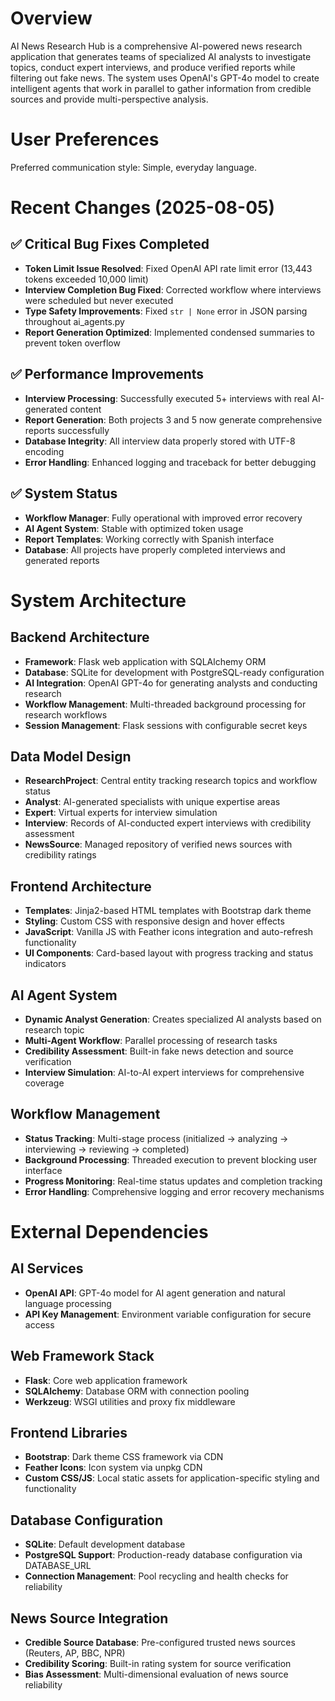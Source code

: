 # Overview

AI News Research Hub is a comprehensive AI-powered news research application that generates teams of specialized AI analysts to investigate topics, conduct expert interviews, and produce verified reports while filtering out fake news. The system uses OpenAI's GPT-4o model to create intelligent agents that work in parallel to gather information from credible sources and provide multi-perspective analysis.

# User Preferences

Preferred communication style: Simple, everyday language.

# Recent Changes (2025-08-05)

## ✅ Critical Bug Fixes Completed
- **Token Limit Issue Resolved**: Fixed OpenAI API rate limit error (13,443 tokens exceeded 10,000 limit)
- **Interview Completion Bug Fixed**: Corrected workflow where interviews were scheduled but never executed
- **Type Safety Improvements**: Fixed `str | None` error in JSON parsing throughout ai_agents.py
- **Report Generation Optimized**: Implemented condensed summaries to prevent token overflow

## ✅ Performance Improvements
- **Interview Processing**: Successfully executed 5+ interviews with real AI-generated content
- **Report Generation**: Both projects 3 and 5 now generate comprehensive reports successfully
- **Database Integrity**: All interview data properly stored with UTF-8 encoding
- **Error Handling**: Enhanced logging and traceback for better debugging

## ✅ System Status
- **Workflow Manager**: Fully operational with improved error recovery
- **AI Agent System**: Stable with optimized token usage
- **Report Templates**: Working correctly with Spanish interface
- **Database**: All projects have properly completed interviews and generated reports

# System Architecture

## Backend Architecture
- **Framework**: Flask web application with SQLAlchemy ORM
- **Database**: SQLite for development with PostgreSQL-ready configuration
- **AI Integration**: OpenAI GPT-4o for generating analysts and conducting research
- **Workflow Management**: Multi-threaded background processing for research workflows
- **Session Management**: Flask sessions with configurable secret keys

## Data Model Design
- **ResearchProject**: Central entity tracking research topics and workflow status
- **Analyst**: AI-generated specialists with unique expertise areas
- **Expert**: Virtual experts for interview simulation
- **Interview**: Records of AI-conducted expert interviews with credibility assessment
- **NewsSource**: Managed repository of verified news sources with credibility ratings

## Frontend Architecture
- **Templates**: Jinja2-based HTML templates with Bootstrap dark theme
- **Styling**: Custom CSS with responsive design and hover effects
- **JavaScript**: Vanilla JS with Feather icons integration and auto-refresh functionality
- **UI Components**: Card-based layout with progress tracking and status indicators

## AI Agent System
- **Dynamic Analyst Generation**: Creates specialized AI analysts based on research topic
- **Multi-Agent Workflow**: Parallel processing of research tasks
- **Credibility Assessment**: Built-in fake news detection and source verification
- **Interview Simulation**: AI-to-AI expert interviews for comprehensive coverage

## Workflow Management
- **Status Tracking**: Multi-stage process (initialized → analyzing → interviewing → reviewing → completed)
- **Background Processing**: Threaded execution to prevent blocking user interface
- **Progress Monitoring**: Real-time status updates and completion tracking
- **Error Handling**: Comprehensive logging and error recovery mechanisms

# External Dependencies

## AI Services
- **OpenAI API**: GPT-4o model for AI agent generation and natural language processing
- **API Key Management**: Environment variable configuration for secure access

## Web Framework Stack
- **Flask**: Core web application framework
- **SQLAlchemy**: Database ORM with connection pooling
- **Werkzeug**: WSGI utilities and proxy fix middleware

## Frontend Libraries
- **Bootstrap**: Dark theme CSS framework via CDN
- **Feather Icons**: Icon system via unpkg CDN
- **Custom CSS/JS**: Local static assets for application-specific styling and functionality

## Database Configuration
- **SQLite**: Default development database
- **PostgreSQL Support**: Production-ready database configuration via DATABASE_URL
- **Connection Management**: Pool recycling and health checks for reliability

## News Source Integration
- **Credible Source Database**: Pre-configured trusted news sources (Reuters, AP, BBC, NPR)
- **Credibility Scoring**: Built-in rating system for source verification
- **Bias Assessment**: Multi-dimensional evaluation of news source reliability